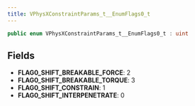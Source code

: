 ```yaml
---
title: VPhysXConstraintParams_t__EnumFlags0_t
---
```


```csharp
public enum VPhysXConstraintParams_t__EnumFlags0_t : uint
```

## Fields

- **FLAG0_SHIFT_BREAKABLE_FORCE**: 2
- **FLAG0_SHIFT_BREAKABLE_TORQUE**: 3
- **FLAG0_SHIFT_CONSTRAIN**: 1
- **FLAG0_SHIFT_INTERPENETRATE**: 0

